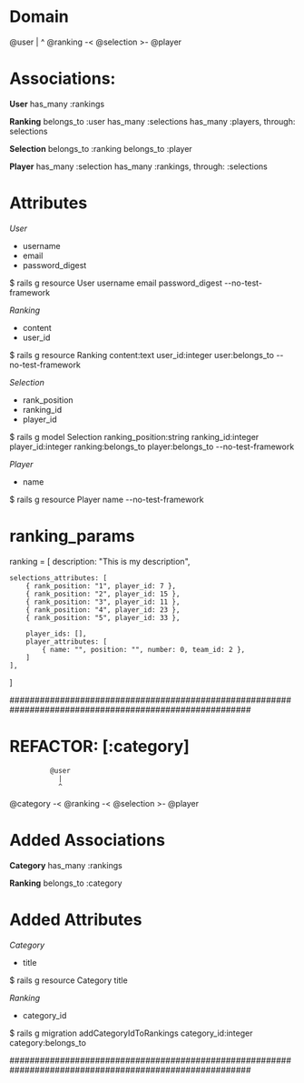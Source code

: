 # Domain

  @user
    |
    ^
@ranking -< @selection >- @player


# Associations:

**User**
has_many :rankings

**Ranking**
belongs_to :user
has_many :selections
has_many :players, through: selections

**Selection**
belongs_to :ranking
belongs_to :player

**Player**
has_many :selection
has_many :rankings, through: :selections

# Attributes

*User*
* username
* email
* password_digest

$ rails g resource User username email password_digest --no-test-framework

*Ranking*
* content
* user_id

$ rails g resource Ranking content:text user_id:integer user:belongs_to --no-test-framework

*Selection*
* rank_position
* ranking_id
* player_id

$ rails g model Selection ranking_position:string ranking_id:integer player_id:integer ranking:belongs_to player:belongs_to --no-test-framework

*Player*
* name

$ rails g resource Player name --no-test-framework


# ranking_params

ranking = [
    description: "This is my description",

    selections_attributes: [
        { rank_position: "1", player_id: 7 },
        { rank_position: "2", player_id: 15 },
        { rank_position: "3", player_id: 11 },
        { rank_position: "4", player_id: 23 },
        { rank_position: "5", player_id: 33 },

        player_ids: [],
        player_attributes: [
            { name: "", position: "", number: 0, team_id: 2 },
        ]
    ],
]


########################################################################################################


# REFACTOR: [:category]


              @user
                |
                ^
@category -< @ranking -< @selection >- @player


# Added Associations

**Category**
has_many :rankings

**Ranking**
belongs_to :category

# Added Attributes

*Category*
* title

$ rails g resource Category title

*Ranking*
* category_id

$ rails g migration addCategoryIdToRankings category_id:integer category:belongs_to


########################################################################################################
